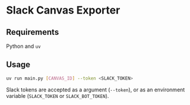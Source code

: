 # Slack Canvas Exporter

## Requirements

Python and `uv`

## Usage

```bash
uv run main.py [CANVAS_ID] --token <SLACK_TOKEN>
```

Slack tokens are accepted as a argument (`--token`), or as an environment variable (`SLACK_TOKEN` or `SLACK_BOT_TOKEN`).
